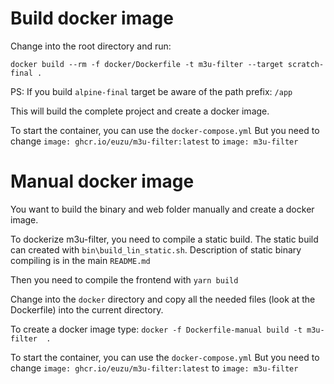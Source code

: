 # Build docker image
Change into the root directory and run:

```shell
docker build --rm -f docker/Dockerfile -t m3u-filter --target scratch-final .  
```
PS: If you build `alpine-final` target be aware of the path prefix: `/app`  

This will build the complete project and create a docker image.

To start the container, you can use the `docker-compose.yml`
But you need to change `image: ghcr.io/euzu/m3u-filter:latest` to `image: m3u-filter`

# Manual docker image

You want to build the binary and web folder manually and create a docker image. 

To dockerize m3u-filter, you need to compile a static build.
The static build can created with `bin\build_lin_static.sh`. 
Description of static binary compiling is in the main `README.md`

Then you need to compile the frontend with `yarn build`

Change into the `docker` directory and copy all the needed files (look at the Dockerfile) into the current directory.

To create a docker image type:
`docker -f Dockerfile-manual build -t m3u-filter  .`

To start the container, you can use the `docker-compose.yml`
But you need to change `image: ghcr.io/euzu/m3u-filter:latest` to `image: m3u-filter`
